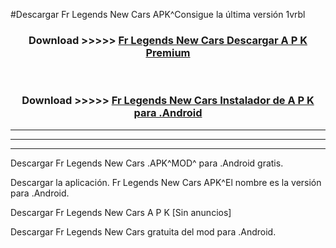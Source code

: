 #Descargar Fr Legends New Cars  APK^Consigue la última versión 1vrbl



<div align="center">
<h3>Download >>>>> <a href="https://es-sites.web.app/?es= Fr Legends New Cars ">Fr Legends New Cars  Descargar A P K Premium</a></h3><br>

<h3>Download >>>>> <a href="https://es-sites.web.app/?es= Fr Legends New Cars ">Fr Legends New Cars  Instalador de A P K para .Android</a></h3>
</div>


----------------------------------------------------------

----------------------------------------------------------

----------------------------------------------------------

Descargar Fr Legends New Cars  .APK^MOD^ para .Android gratis.

Descargar la aplicación. Fr Legends New Cars  APK^El nombre es la versión para .Android.

Descargar Fr Legends New Cars  A P K [Sin anuncios]

Descargar Fr Legends New Cars  gratuita del mod para .Android.